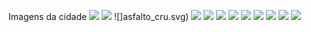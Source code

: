 Imagens da cidade
![](asfalto.svg)
![](calcada1.svg)
![]asfalto_cru.svg)
![](calcada.svg)
![](caminhonete.svg)
![](carro.svg)
![](loja.svg)
![](onibus.svg)
![](policia.svg)
![](predio.svg)
![](predios.svg)
![](taxi.svg)
